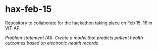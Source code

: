 # hax-feb-15

Repository to collaborate for the hackathon taking place on Feb 15, 16 in VIT-AP.

_Problem statement (AI): Create a model that predicts patient health outcomes based on electronic health records_